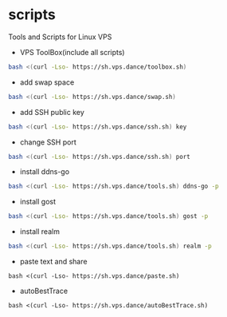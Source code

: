 # scripts
Tools and Scripts for Linux VPS

<!--
# cdn: https://cdn.jsdelivr.net/gh/:user/:repo/, https://cdn.jsdelivr.net/gh/cloudend/scripts@main/tools.sh
# cdn: https://hub.fastgit.org/:user/:repo/, https://hub.fastgit.org/zhboner/realm/releases/download/v1.4/realm
# cdn: https://ghproxy.com/https://github.com/:user/:repo/, https://ghproxy.com/https://github.com/zhboner/realm/releases/download/v1.4/realm
-->

- VPS ToolBox(include all scripts)
```sh
bash <(curl -Lso- https://sh.vps.dance/toolbox.sh)
```
- add swap space
```sh
bash <(curl -Lso- https://sh.vps.dance/swap.sh)
```
- add SSH public key
```sh
bash <(curl -Lso- https://sh.vps.dance/ssh.sh) key
```
- change SSH port
```sh
bash <(curl -Lso- https://sh.vps.dance/ssh.sh) port
```

- install ddns-go
```sh
bash <(curl -Lso- https://sh.vps.dance/tools.sh) ddns-go -p
```
- install gost
```sh
bash <(curl -Lso- https://sh.vps.dance/tools.sh) gost -p
```
- install realm
```sh
bash <(curl -Lso- https://sh.vps.dance/tools.sh) realm -p
```

- paste text and share
```
bash <(curl -Lso- https://sh.vps.dance/paste.sh)
```

- autoBestTrace
```
bash <(curl -Lso- https://sh.vps.dance/autoBestTrace.sh)
```

<!--
update cache:
- https://purge.jsdelivr.net/gh/VPSDance/scripts@main/toolbox.sh
- https://purge.jsdelivr.net/gh/VPSDance/scripts@main/tools.sh
-->
